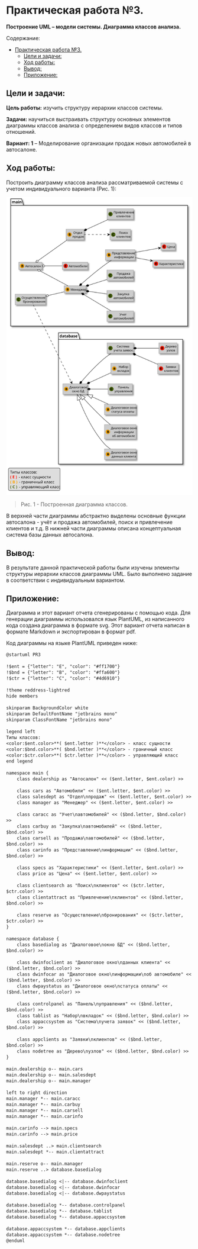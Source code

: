 # Практическая работа №3.
**Построение UML – модели системы. Диаграмма классов анализа.**

Содержание:
- [Практическая работа №3.](#практическая-работа-3)
  - [Цели и задачи:](#цели-и-задачи)
  - [Ход работы:](#ход-работы)
  - [Вывод:](#вывод)
  - [Приложение:](#приложение)

## Цели и задачи:

**Цель работы:**
изучить структуру иерархии классов системы.

**Задачи:**
научиться выстраивать структуру основных элементов диаграммы классов анализа с определением видов классов и типов отношений.

**Вариант: 1**
– Моделирование организации продаж новых автомобилей в автосалоне.

## Ход работы:
Построить диаграмму классов анализа рассматриваемой системы с учетом индивидуального варианта (Рис. 1):

![diagram](../images/pr3-class-diagram.svg)

> Рис. 1 - Построенная диаграмма классов.

В верхней части диаграммы абстрактно выделены основные функции автосалона - учёт и продажа автомобилей, поиск и привлечение клиентов и т.д.
В нижней части диаграммы описана концептуальная система базы данных автосалона.

## Вывод:
В результате данной практической работы были изучены элементы структуры иерархии классов диаграммы UML. Было выполнено задание в соответствии с индивидуальным вариантом.

## Приложение:
Диаграмма и этот вариант отчета сгенерированы с помощью кода.
Для генерации диаграммы использовался язык PlantUML, из написанного кода создана диаграмма в формате svg.
Этот вариант отчета написан в формате Markdown и экспортирован в формат pdf.

Код диаграммы на языке PlantUML приведен ниже:
```plantuml
@startuml PR3

!$ent = {"letter": "E", "color": "#ff1700"}
!$bnd = {"letter": "B", "color": "#ffa600"}
!$ctr = {"letter": "C", "color": "#4d6910"}

!theme reddress-lightred
hide members

skinparam BackgroundColor white
skinparam DefaultFontName "jetbrains mono"
skinparam ClassFontName "jetbrains mono"

legend left
Типы классов:
<color:$ent.color>**( $ent.letter )**</color> - класс сущности
<color:$bnd.color>**( $bnd.letter )**</color> - граничный класс
<color:$ctr.color>**( $ctr.letter )**</color> - управляющий класс
end legend

namespace main {
    class dealership as "Автосалон" << ($ent.letter, $ent.color) >>

    class cars as "Автомобили" << ($ent.letter, $ent.color) >>
    class salesdept as "Отдел\nпродаж" << ($ent.letter, $ent.color) >>
    class manager as "Менеджер" << ($ent.letter, $ent.color) >>

    class caracc as "Учет\nавтомобилей" << ($bnd.letter, $bnd.color) >>
    class carbuy as "Закупка\nавтомобилей" << ($bnd.letter, $bnd.color) >>
    class carsell as "Продажа\nавтомобилей" << ($bnd.letter, $bnd.color) >>
    class carinfo as "Представление\nинформации" << ($bnd.letter, $bnd.color) >>

    class specs as "Характеристики" << ($ent.letter, $ent.color) >>
    class price as "Цена" << ($ent.letter, $ent.color) >>

    class clientsearch as "Поиск\nклиентов" << ($ctr.letter, $ctr.color) >>
    class clientattract as "Привлечение\nклиентов" << ($bnd.letter, $bnd.color) >>

    class reserve as "Осуществление\nбронирования" << ($ctr.letter, $ctr.color) >>
}

namespace database {
    class basedialog as "Диалоговое\nокно БД" << ($bnd.letter, $bnd.color) >>

    class dwinfoclient as "Диалоговое окно\nданных клиента" << ($bnd.letter, $bnd.color) >>
    class dwinfocar as "Диалоговое окно\nинформации\nоб автомобиле" << ($bnd.letter, $bnd.color) >>
    class dwpaystatus as "Диалоговое окно\nстатуса оплаты" << ($bnd.letter, $bnd.color) >>

    class controlpanel as "Панель\nуправления" << ($bnd.letter, $bnd.color) >>
    class tablist as "Набор\nвкладок" << ($bnd.letter, $bnd.color) >>
    class appaccsystem as "Система\nучета заявок" << ($bnd.letter, $bnd.color) >>

    class appclients as "Заявки\nклиентов" << ($bnd.letter, $bnd.color) >>
    class nodetree as "Дерево\nузлов" << ($bnd.letter, $bnd.color) >>
}

main.dealership o-- main.cars
main.dealership o-- main.salesdept
main.dealership o-- main.manager

left to right direction
main.manager *-- main.caracc
main.manager *-- main.carbuy
main.manager *-- main.carsell
main.manager *-- main.carinfo

main.carinfo --> main.specs
main.carinfo --> main.price

main.salesdept ..> main.clientsearch
main.salesdept *-- main.clientattract

main.reserve o-- main.manager
main.reserve ..> database.basedialog

database.basedialog <|-- database.dwinfoclient
database.basedialog <|-- database.dwinfocar
database.basedialog <|-- database.dwpaystatus

database.basedialog *-- database.controlpanel
database.basedialog *-- database.tablist
database.basedialog *-- database.appaccsystem

database.appaccsystem *-- database.appclients
database.appaccsystem *-- database.nodetree
@enduml

```
